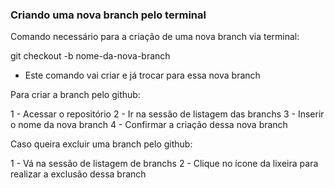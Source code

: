 ### Criando uma nova branch pelo terminal

Comando necessário para a criação de uma nova branch via terminal:

git checkout -b nome-da-nova-branch

- Este comando vai criar e já trocar para essa nova branch


Para criar a branch pelo github:

1 - Acessar o repositório
2 - Ir na sessão de listagem das branchs
3 - Inserir o nome da nova branch
4 - Confirmar a criação dessa nova branch


Caso queira excluir uma branch pelo github:

1 - Vá na sessão de listagem de branchs
2  - Clique no ícone da lixeira para realizar a exclusão dessa branch

